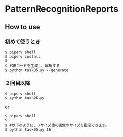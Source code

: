 # PatternRecognitionReports

## How to use

### 初めて使うとき

```
$ pipenv shell
$ pipenv install
$
$ #QRコードを生成し、解析する
$ python task05.py --generate
```

### ２回目以降

```
$ pipenv shell
$ python task05.py
```

or

```
$ pipenv shell
$
$ #以下のように、リサイズ後の画像のサイズを指定できます。
$ python task05.py 16
```
